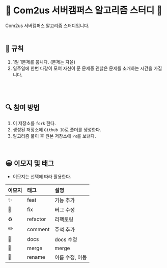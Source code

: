 # 💯 Com2us 서버캠퍼스 알고리즘 스터디 📝
Com2us 서버캠퍼스 알고리즘 스터디입니다.
<br />
<br />

## 📌 규칙
1. 1일 1문제를 풉니다. (문제는 자율)
2. 일주일에 한번 다같이 모여 자신이 푼 문제중 괜찮은 문제를 소개하는 시간을 가집니다.

<br />
<br />

## 🔍 참여 방법
1. 이 저장소를 `fork` 한다.
2. 생성된 저장소에 `Github ID`로 폴더를 생성한다.
3. 알고리즘 풀이 후 원본 저장소에 `PR`를 보낸다.

<br/>


## 😀 이모지 및 태그

- 이모지는 선택에 따라 활용한다.

| 이모지 | 태그       | 설명                      |
|:----|:---------|:------------------------|
| ✨   | feat     | 기능 추가              |
| 🐛  | fix      | 버그 수정                   |
| ♻️  | refactor | 리팩토링                 |
| ✏️  | comment  | 주석 추가 |
| 📝  | docs     | docs 수정        |
| 🔀  | merge    | merge                   |
| 🚚  | rename   | 이름 수정, 이동        |


<br/>